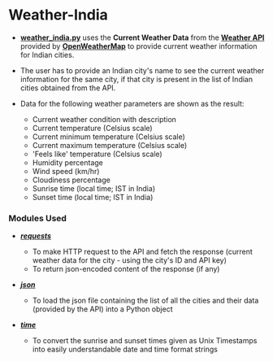 # Weather-India

* [__weather_india.py__](weather_india.py) uses the __Current Weather Data__ from the [__Weather API__](https://openweathermap.org/api) provided by [__OpenWeatherMap__](https://openweathermap.org/) to provide current weather information for Indian cities.

* The user has to provide an Indian city's name to see the current weather information for the same city, if that city is present in the list of Indian cities obtained from the API.

* Data for the following weather parameters are shown as the result:
  * Current weather condition with description
  * Current temperature (Celsius scale)
  * Current minimum temperature (Celsius scale)
  * Current maximum temperature (Celsius scale)
  * 'Feels like' temperature (Celsius scale)
  * Humidity percentage
  * Wind speed (km/hr)
  * Cloudiness percentage
  * Sunrise time (local time; IST in India)
  * Sunset time (local time; IST in India)
  
### Modules Used

* [*__requests__*](https://pypi.org/project/requests/)
  * To make HTTP request to the API and fetch the response (current weather data for the city - using the city's ID and API key)
  * To return json-encoded content of the response (if any)
  
* [*__json__*](https://docs.python.org/3.8/library/json.html)
  * To load the json file containing the list of all the cities and their data (provided by the API) into a Python object
  
* [*__time__*](https://docs.python.org/3.8/library/time.html)
  * To convert the sunrise and sunset times given as Unix Timestamps into easily understandable date and time format strings
